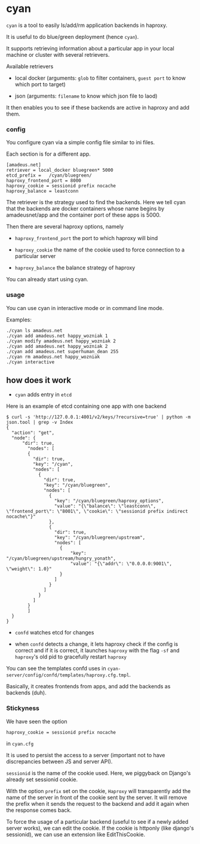 cyan
====

`cyan` is a tool to easily ls/add/rm application backends in haproxy.

It is useful to do blue/green deployment (hence `cyan`).

It supports retrieving information about a particular app in your
local machine or cluster with several retrievers.

Available retrievers

* local docker (arguments: `glob` to filter containers, `guest port` to know which port to target)

* json (arguments: `filename` to know which json file to laod)

It then enables you to see if these backends are active in haproxy
and add them.


### config

You configure cyan via a simple config file similar to ini files.

Each section is for a different app.

```
[amadeus.net]
retriever = local_docker bluegreen* 5000
etcd_prefix = 	/cyan/bluegreen/
haproxy_frontend_port = 8000
haproxy_cookie = sessionid prefix nocache
haproxy_balance = leastconn
```

The retriever is the strategy used to find the backends. Here we tell cyan
that the backends are docker containers whose name begins by amadeusnet/app
and the container port of these apps is 5000.

Then there are several haproxy options, namely

* `haproxy_frontend_port` the port to which haproxy will bind

* `haproxy_cookie` the name of the cookie used to force connection to a particular server

* `haproxy_balance` the balance strategy of haproxy

You can already start using cyan.

### usage

You can use cyan in interactive mode or in command line mode.

Examples:

```
./cyan ls amadeus.net
./cyan add amadeus.net happy_wozniak 1
./cyan modify amadeus.net happy_wozniak 2
./cyan add amadeus.net happy_wozniak 2
./cyan add amadeus.net superhuman_dean 255
./cyan rm amadeus.net happy_wozniak
./cyan interactive

```

how does it work
----------------

* `cyan` adds entry in `etcd`

Here is an example of etcd containing one app with one backend

```
$ curl -s 'http://127.0.0.1:4001/v2/keys/?recursive=true' | python -m json.tool | grep -v Index
{
  "action": "get",
  "node": {
      "dir": true,
	    "nodes": [
        {
          "dir": true,
          "key": "/cyan",
          "nodes": [
            {
              "dir": true,
              "key": "/cyan/bluegreen",
              "nodes": [
                {
                  "key": "/cyan/bluegreen/haproxy_options",
                  "value": "{\"balance\": \"leastconn\", \"frontend_port\": \"8001\", \"cookie\": \"sessionid prefix indirect nocache\"}"
                },
                {
                  "dir": true,
                  "key": "/cyan/bluegreen/upstream",
                  "nodes": [
                    {
                        "key": "/cyan/bluegreen/upstream/hungry_yonath",
                        "value": "{\"addr\": \"0.0.0.0:9001\", \"weight\": 1.0}"
                    }
                  ]
                }
              ]
            }
          ]
        }
	    ]
  }
}

```


* `confd` watches etcd for changes

* when `confd` detects a change, it lets haproxy check if the config is correct
  and if it is correct, it launches `haproxy` with the flag `-sf` and `haproxy`'s old pid
  to gracefully restart `haproxy`

You can see the templates confd uses in `cyan-server/config/confd/templates/haproxy.cfg.tmpl`.

Basically, it creates frontends from apps, and add the backends as backends (duh).

### Stickyness

We have seen the option

`
haproxy_cookie = sessionid prefix nocache
`

in `cyan.cfg`

It is used to persist the access to a server (important not to have discrepancies between
JS and server API).

`sessionid` is the name of the cookie used. Here, we piggyback on
Django's already set sessionid cookie.

With the option `prefix` set on the cookie, `Haproxy` will transparently
add the name of the server in front of the cookie sent by the server. It
will remove the prefix when it sends the request to the backend and
add it again when the response comes back.

To force the usage of a particular backend (useful to see if a newly added server works),
we can edit the cookie. If the cookie is httponly (like django's sessionid),
we can use an extension like EditThisCookie.